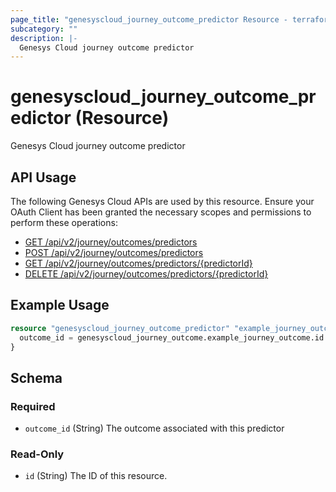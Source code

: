```yaml
---
page_title: "genesyscloud_journey_outcome_predictor Resource - terraform-provider-genesyscloud"
subcategory: ""
description: |-
  Genesys Cloud journey outcome predictor
---
```

# genesyscloud_journey_outcome_predictor (Resource)

Genesys Cloud journey outcome predictor

## API Usage
The following Genesys Cloud APIs are used by this resource. Ensure your OAuth Client has been granted the necessary scopes and permissions to perform these operations:

* [GET /api/v2/journey/outcomes/predictors](https://apicentral.genesys.cloud/api-explorer#get-api-v2-journey-outcomes-predictors)
* [POST /api/v2/journey/outcomes/predictors](https://apicentral.genesys.cloud/api-explorer#post-api-v2-journey-outcomes-predictors)
* [GET /api/v2/journey/outcomes/predictors/{predictorId}](https://apicentral.genesys.cloud/api-explorer#get-api-v2-journey-outcomes-predictors--predictorId-)
* [DELETE /api/v2/journey/outcomes/predictors/{predictorId}](https://apicentral.genesys.cloud/api-explorer#delete-api-v2-journey-outcomes-predictors--predictorId-)

## Example Usage

```terraform
resource "genesyscloud_journey_outcome_predictor" "example_journey_outcome_predictor" {
  outcome_id = genesyscloud_journey_outcome.example_journey_outcome.id
}
```

<!-- schema generated by tfplugindocs -->
## Schema

### Required

- `outcome_id` (String) The outcome associated with this predictor

### Read-Only

- `id` (String) The ID of this resource.

